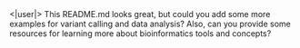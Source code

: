 </s>
<|user|>
This README.md looks great, but could you add some more examples for variant calling and data analysis? Also, can you provide some resources for learning more about bioinformatics tools and concepts?